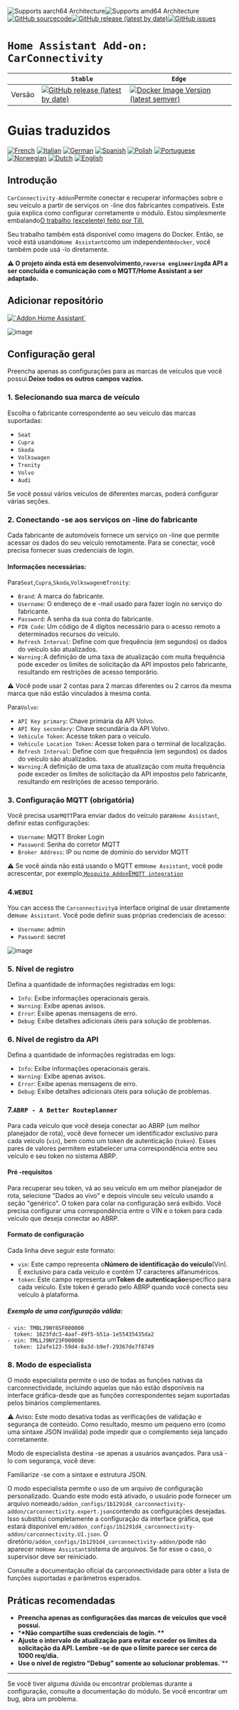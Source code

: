![Supports aarch64 Architecture][aarch64-shield]![Supports amd64 Architecture][amd64-shield][![GitHub sourcecode](https://img.shields.io/badge/Source-GitHub-green)](https://github.com/Pulpyyyy/carconnectivity-addon/)[![GitHub release (latest by date)](https://img.shields.io/github/v/release/Pulpyyyy/carconnectivity-addon)](https://github.com/Pulpyyyy/carconnectivity-addon/releases/latest)[![GitHub issues](https://img.shields.io/github/issues/Pulpyyyy/carconnectivity-addon)](https://github.com/Pulpyyyy/carconnectivity-addon/issues)

[aarch64-shield]: https://img.shields.io/badge/aarch64-yes-green.svg

[amd64-shield]: https://img.shields.io/badge/amd64-yes-green.svg

# `Home Assistant Add-on: CarConnectivity`

|        | `Stable`                                                                                                                                                                                                     | `Edge`                                                                                                                                                                                                                                                          |
| ------ | ------------------------------------------------------------------------------------------------------------------------------------------------------------------------------------------------------------ | --------------------------------------------------------------------------------------------------------------------------------------------------------------------------------------------------------------------------------------------------------------- |
| Versão | [![GitHub release (latest by date)](https://img.shields.io/docker/v/pulpyyyy/carconnectivity-addon-amd64?&sort=date&label=&style=for-the-badge)](https://github.com/pulpyyyy/carconnectivity-addon/releases) | [![Docker Image Version (latest semver)](https://img.shields.io/docker/v/pulpyyyy/carconnectivity-addon-edge-amd64?&sort=date&label=&style=for-the-badge)](https://github.com/Pulpyyyy/carconnectivity-addon/blob/main/carconnectivity-addon-edge/CHANGELOG.md) |

# Guias traduzidos

[![French](https://raw.githubusercontent.com/Pulpyyyy/carconnectivity-addon/refs/heads/main/.github/img/FR.svg)](https://github.com/Pulpyyyy/carconnectivity-addon/blob/main/README.fr.md)
[![Italian](https://raw.githubusercontent.com/Pulpyyyy/carconnectivity-addon/refs/heads/main/.github/img/IT.svg)](https://github.com/Pulpyyyy/carconnectivity-addon/blob/main/README.it.md)
[![German](https://raw.githubusercontent.com/Pulpyyyy/carconnectivity-addon/refs/heads/main/.github/img/DE.svg)](https://github.com/Pulpyyyy/carconnectivity-addon/blob/main/README.de.md)
[![Spanish](https://raw.githubusercontent.com/Pulpyyyy/carconnectivity-addon/refs/heads/main/.github/img/ES.svg)](https://github.com/Pulpyyyy/carconnectivity-addon/blob/main/README.es.md)
[![Polish](https://raw.githubusercontent.com/Pulpyyyy/carconnectivity-addon/refs/heads/main/.github/img/PL.svg)](https://github.com/Pulpyyyy/carconnectivity-addon/blob/main/README.pl.md)
[![Portuguese](https://raw.githubusercontent.com/Pulpyyyy/carconnectivity-addon/refs/heads/main/.github/img/PT.svg)](https://github.com/Pulpyyyy/carconnectivity-addon/blob/main/README.pt.md)
 [![Norwegian](https://raw.githubusercontent.com/Pulpyyyy/carconnectivity-addon/refs/heads/main/.github/img/NO.svg)](https://github.com/Pulpyyyy/carconnectivity-addon/blob/main/README.no.md)
[![Dutch](https://raw.githubusercontent.com/Pulpyyyy/carconnectivity-addon/refs/heads/main/.github/img/NL.svg)](https://github.com/Pulpyyyy/carconnectivity-addon/blob/main/README.nl.md)
[![English](https://raw.githubusercontent.com/Pulpyyyy/carconnectivity-addon/refs/heads/main/.github/img/US.svg)](https://github.com/Pulpyyyy/carconnectivity-addon/blob/main/README.md)

## Introdução

`CarConnectivity-Addon`Permite conectar e recuperar informações sobre o seu veículo a partir de serviços on -line dos fabricantes compatíveis. Este guia explica como configurar corretamente o módulo.
Estou simplesmente embalando[O trabalho (excelente) feito por Till.](https://github.com/tillsteinbach/CarConnectivity)

Seu trabalho também está disponível como imagens do Docker. Então, se você está usando`Home Assistant`como um independente`docker`, você também pode usá -lo diretamente.

**⚠️ O projeto ainda está em desenvolvimento,`reverse engineering`da API a ser concluída e comunicação com o MQTT/Home Assistant a ser adaptado.**

## Adicionar repositório

[![\`Addon Home Assistant\`](https://raw.githubusercontent.com/Pulpyyyy/carconnectivity-addon/refs/heads/main/.github/img/addon-ha.svg)](https://my.home-assistant.io/redirect/supervisor_add_addon_repository/?repository_url=https%3A%2F%2Fgithub.com%2FPulpyyyy%2Fcarconnectivity-addon)

![image](https://raw.githubusercontent.com/Pulpyyyy/carconnectivity-addon/refs/heads/main/img/mqtt_device.png)

## Configuração geral

Preencha apenas as configurações para as marcas de veículos que você possui.**Deixe todos os outros campos vazios.**

### 1. Selecionando sua marca de veículo

Escolha o fabricante correspondente ao seu veículo das marcas suportadas:

-   `Seat`
-   `Cupra`
-   `Skoda`
-   `Volkswagen`
-   `Tronity`
-   `Volvo`
-   `Audi`

Se você possui vários veículos de diferentes marcas, poderá configurar várias seções.

### 2. Conectando -se aos serviços on -line do fabricante

Cada fabricante de automóveis fornece um serviço on -line que permite acessar os dados do seu veículo remotamente. Para se conectar, você precisa fornecer suas credenciais de login.

#### Informações necessárias:

Para`Seat`,`Cupra`,`Skoda`,`Volkswagen`e`Tronity`:

-   `Brand`: A marca do fabricante.
-   `Username`: O endereço de e -mail usado para fazer login no serviço do fabricante.
-   `Password`: A senha da sua conta do fabricante.
-   `PIN Code`: Um código de 4 dígitos necessário para o acesso remoto a determinados recursos do veículo.
-   `Refresh Interval`: Define com que frequência (em segundos) os dados do veículo são atualizados.
-   `Warning:`A definição de uma taxa de atualização com muita frequência pode exceder os limites de solicitação da API impostos pelo fabricante, resultando em restrições de acesso temporário.

⚠️ Você pode usar 2 contas para 2 marcas diferentes ou 2 carros da mesma marca que não estão vinculados à mesma conta.

Para`Volvo`:

-   `API Key primary`: Chave primária da API Volvo.
-   `API Key secondary`: Chave secundária da API Volvo.
-   `Vehicule Token`: Acesse token para o veículo.
-   `Vehicule Location Token`: Acesse token para o terminal de localização.
-   `Refresh Interval`: Define com que frequência (em segundos) os dados do veículo são atualizados.
-   `Warning:`A definição de uma taxa de atualização com muita frequência pode exceder os limites de solicitação da API impostos pelo fabricante, resultando em restrições de acesso temporário.

### 3. Configuração MQTT (obrigatória)

Você precisa usar`MQTT`Para enviar dados do veículo para`Home Assistant`, definir estas configurações:

-   `Username`: MQTT Broker Login
-   `Password`: Senha do corretor MQTT
-   `Broker Address`: IP ou nome de domínio do servidor MQTT

⚠️ Se você ainda não está usando o MQTT em`Home Assistant`, você pode acrescentar, por exemplo,[`Mosquito Addon`E`MQTT integration`](https://www.home-assistant.io/integrations/mqtt)

### 4.`WEBUI`

You can access the `Carconnectivity`a interface original de usar diretamente de`Home Assistant`.
Você pode definir suas próprias credenciais de acesso:

-   `Username`: admin
-   `Password`: secret

![image](https://raw.githubusercontent.com/Pulpyyyy/carconnectivity-addon/refs/heads/main/img/webui.png)

### 5. Nível de registro

Defina a quantidade de informações registradas em logs:

-   `Info`: Exibe informações operacionais gerais.
-   `Warning`: Exibe apenas avisos.
-   `Error`: Exibe apenas mensagens de erro.
-   `Debug`: Exibe detalhes adicionais úteis para solução de problemas.

### 6. Nível de registro da API

Defina a quantidade de informações registradas em logs:

-   `Info`: Exibe informações operacionais gerais.
-   `Warning`: Exibe apenas avisos.
-   `Error`: Exibe apenas mensagens de erro.
-   `Debug`: Exibe detalhes adicionais úteis para solução de problemas.

### 7.`ABRP - A Better Routeplanner`

Para cada veículo que você deseja conectar ao ABRP (um melhor planejador de rota), você deve fornecer um identificador exclusivo para cada veículo (`vin`), bem como um token de autenticação (`token`). Esses pares de valores permitem estabelecer uma correspondência entre seu veículo e seu token no sistema ABRP.

#### Pré -requisitos

Para recuperar seu token, vá ao seu veículo em um melhor planejador de rota, selecione "Dados ao vivo" e depois vincule seu veículo usando a seção "genérico". O token para colar na configuração será exibido. Você precisa configurar uma correspondência entre o VIN e o token para cada veículo que deseja conectar ao ABRP.

#### Formato de configuração

Cada linha deve seguir este formato:

-   `vin`: Este campo representa o**Número de identificação do veículo**(Vin). É exclusivo para cada veículo e contém 17 caracteres alfanuméricos.
-   `token`: Este campo representa um**Token de autenticação**específico para cada veículo. Este token é gerado pelo ABRP quando você conecta seu veículo à plataforma.

##### Exemplo de uma configuração válida:

    - vin: TMBLJ9NY8SF000000
      token: 1623fdc3-4aaf-49f5-b51a-1e55435435da2
    - vin: TMLLJ9NY23F000000
      token: 12afe123-59d4-8a3d-b9ef-29367de7f8749

### 8. Modo de especialista

O modo especialista permite o uso de todas as funções nativas da carconnectividade, incluindo aquelas que não estão disponíveis na interface gráfica-desde que as funções correspondentes sejam suportadas pelos binários complementares.

⚠️ Aviso:
Este modo desativa todas as verificações de validação e segurança de conteúdo. Como resultado, mesmo um pequeno erro (como uma sintaxe JSON inválida) pode impedir que o complemento seja lançado corretamente.

Modo de especialista destina -se apenas a usuários avançados.
Para usá -lo com segurança, você deve:

Familiarize -se com a sintaxe e estrutura JSON.

O modo especialista permite o uso de um arquivo de configuração personalizado. Quando este modo está ativado, o usuário pode fornecer um arquivo nomeado`/addon_configs/1b1291d4_carconnectivity-addon/carconnectivity.expert.json`contendo as configurações desejadas. Isso substitui completamente a configuração da interface gráfica, que estará disponível em`/addon_configs/1b1291d4_carconnectivity-addon/carconnectivity.UI.json`. O diretório`/addon_configs/1b1291d4_carconnectivity-addon/`pode não aparecer no`Home Assistant`sistema de arquivos. Se for esse o caso, o supervisor deve ser reiniciado.

Consulte a documentação oficial da carconnectividade para obter a lista de funções suportadas e parâmetros esperados.

## Práticas recomendadas

-   **Preencha apenas as configurações das marcas de veículos que você possui.**
-   \***\*Não compartilhe suas credenciais de login. \*\***
-   **Ajuste o intervalo de atualização para evitar exceder os limites da solicitação da API. Lembre -se de que o limite parece ser cerca de 1000 req/dia.**
-   **Use o nível de registro "Debug" somente ao solucionar problemas.**\`\*\*

* * *

Se você tiver alguma dúvida ou encontrar problemas durante a configuração, consulte a documentação do módulo.
Se você encontrar um bug, abra um problema.
